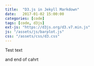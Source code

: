 ```yaml
---
title:  "D3.js in Jekyll Markdown"
date:   2017-01-02 15:00:00
categories: [code]
tags: [code, d3js]
ext-js: "https://d3js.org/d3.v7.min.js"
js: "/assets/js/barplot.js"
css: "/assets/css/d3.css"
---
```



Test text

<div id="chart"></div>

and end of cahrt
